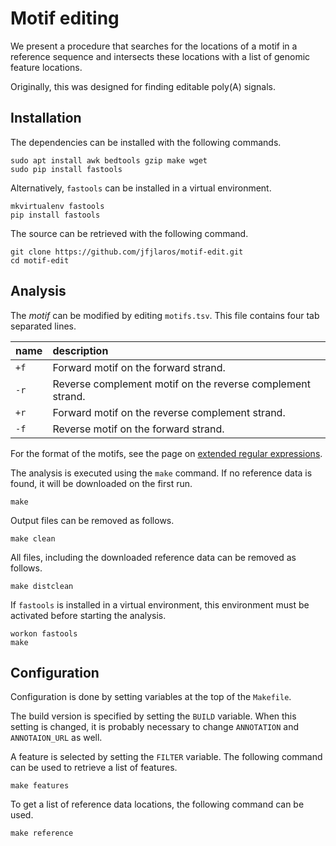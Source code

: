 # Motif editing

We present a procedure that searches for the locations of a motif in a
reference sequence and intersects these locations with a list of genomic
feature locations.

Originally, this was designed for finding editable poly(A) signals.

## Installation

The dependencies can be installed with the following commands.

    sudo apt install awk bedtools gzip make wget
    sudo pip install fastools

Alternatively, `fastools` can be installed in a virtual environment.

    mkvirtualenv fastools
    pip install fastools

The source can be retrieved with the following command.

    git clone https://github.com/jfjlaros/motif-edit.git
    cd motif-edit

## Analysis

The *motif* can be modified by editing `motifs.tsv`. This file contains four
tab separated lines.

| name | description
|:--   |:--
| `+f` | Forward motif on the forward strand.
| `-r` | Reverse complement motif on the reverse complement strand.
| `+r` | Forward motif on the reverse complement strand.
| `-f` | Reverse motif on the forward strand.

For the format of the motifs, see the page on
[extended regular expressions](https://docs.python.org/3/library/re.html).

The analysis is executed using the `make` command. If no reference data is
found, it will be downloaded on the first run.

    make

Output files can be removed as follows.

    make clean

All files, including the downloaded reference data  can be removed as follows.

    make distclean

If `fastools` is installed in a virtual environment, this environment must be
activated before starting the analysis.

    workon fastools
    make

## Configuration

Configuration is done by setting variables at the top of the `Makefile`.

The build version is specified by setting the `BUILD` variable. When this
setting is changed, it is probably necessary to change `ANNOTATION` and
`ANNOTAION_URL` as well.

A feature is selected by setting the `FILTER` variable. The following command
can be used to retrieve a list of features.

    make features

To get a list of reference data locations, the following command can be used.

    make reference
